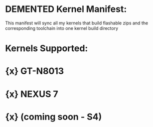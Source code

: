 DEMENTED Kernel Manifest:
=========================

This manifest will sync all my kernels that build flashable zips and the corresponding toolchain into one kernel build directory

Kernels Supported:
==================

{x} GT-N8013
============
{x} NEXUS 7
===========
{x} (coming soon - S4)
===========

